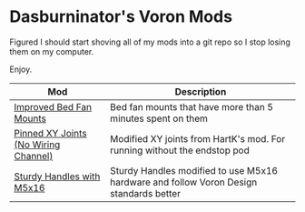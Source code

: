 # Dasburninator's Voron Mods

Figured I should start shoving all of my mods into a git repo so I stop losing them on my computer.

Enjoy.


| Mod                                         | Description                                               |
| --------------------------------------------- | ----------------------------------------------------------- |
| [Improved Bed Fan Mounts](https://github.com/DasBurninator/voron_mods/tree/main/improved_bedfans) | Bed fan mounts that have more than 5 minutes spent on them |
| [Pinned XY Joints (No Wiring Channel)](https://github.com/DasBurninator/voron_mods/tree/main/pinned_xy_joints_no_wiring_channel) | Modified XY joints from HartK's mod. For running without the endstop pod |
| [Sturdy Handles with M5x16](https://github.com/DasBurninator/voron_mods/tree/main/sturdy_handles_common_hardware) | Sturdy Handles modified to use M5x16 hardware and follow Voron Design standards better |